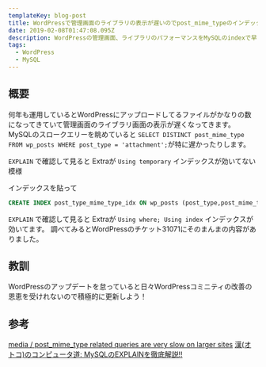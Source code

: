 ```yaml
---
templateKey: blog-post
title: WordPressで管理画面のライブラリの表示が遅いのでpost_mime_typeのインデックスを貼ったら早くなった。
date: 2019-02-08T01:47:08.095Z
description: WordPressの管理画面、ライブラリのパフォーマンスをMySQLのindexで早くした話
tags:
  - WordPress
  - MySQL
---
```


## 概要
何年も運用しているとWordPressにアップロードしてるファイルがかなりの数になってきていて管理画面のライブラリ画面の表示が遅くなってきます。
MySQLのスロークエリーを眺めていると `SELECT DISTINCT post_mime_type FROM wp_posts WHERE post_type = 'attachment';`が特に遅かったりします。

`EXPLAIN` で確認して見ると Extraが `Using temporary` インデックスが効いてない模様

インデックスを貼って

```SQL
CREATE INDEX post_type_mime_type_idx ON wp_posts (post_type,post_mime_type);
``` 

`EXPLAIN` で確認して見ると Extraが `Using where; Using index` インデックスが効いてます。
調べてみるとWordPressのチケット31071にそのまんまの内容がありました。

## 教訓
WordPressのアップデートを怠っていると日々WordPressコミニティの改善の恩恵を受けれないので積極的に更新しよう！

## 参考
[media / post_mime_type related queries are very slow on larger sites](https://core.trac.wordpress.org/ticket/31071)
[漢(オトコ)のコンピュータ道: MySQLのEXPLAINを徹底解説!!](http://nippondanji.blogspot.jp/2009/03/mysqlexplain.html)

